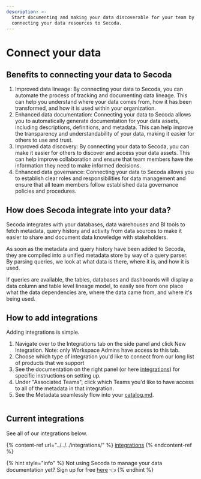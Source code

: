 ```yaml
---
description: >-
  Start documenting and making your data discoverable for your team by
  connecting your data resources to Secoda.
---
```


# Connect your data

## Benefits to connecting your data to Secoda

1. Improved data lineage: By connecting your data to Secoda, you can automate the process of tracking and documenting data lineage. This can help you understand where your data comes from, how it has been transformed, and how it is used within your organization.
2. Enhanced data documentation: Connecting your data to Secoda allows you to automatically generate documentation for your data assets, including descriptions, definitions, and metadata. This can help improve the transparency and understandability of your data, making it easier for others to use and trust.
3. Improved data discovery: By connecting your data to Secoda, you can make it easier for others to discover and access your data assets. This can help improve collaboration and ensure that team members have the information they need to make informed decisions.
4. Enhanced data governance: Connecting your data to Secoda allows you to establish clear roles and responsibilities for data management and ensure that all team members follow established data governance policies and procedures.

## How does Secoda integrate into your data?

Secoda integrates with your databases, data warehouses and BI tools to fetch metadata, query history and activity from data sources to make it easier to share and document data knowledge with stakeholders.

As soon as the metadata and query history have been added to Secoda, they are compiled into a unified metadata store by way of a query parser. By parsing queries, we look at what data is there, where it is, and how it is used.

If queries are available, the tables, databases and dashboards will display a data column and table level lineage model, to easily see from one place what the data dependencies are, where the data came from, and where it's being used.

## How to add integrations

Adding integrations is simple.&#x20;

1. Navigate over to the Integrations tab on the side panel and click New Integration. Note: only Workspace Admins have access to this tab.
2. Choose which type of integration you'd like to connect from our long list of products that we support
3. See the documentation on the right panel (or here [integrations](../../../integrations/ "mention")) for specific instructions on setting up.
4. Under "Associated Teams", click which Teams you'd like to have access to all of the metadata in that integration.
5. See the Metadata seamlessly flow into your [catalog.md](../../../features/catalog.md "mention").

<figure><img src="https://secoda-public-media-assets.s3.amazonaws.com/Kapture%202023-05-15%20at%2014.15.07.gif" alt=""></figure>

## Current integrations

See all of our integrations below.

{% content-ref url="../../../integrations/" %}
[integrations](../../../integrations/)
{% endcontent-ref %}

{% hint style="info" %}
Not using Secoda to manage your data documentation yet? Sign up for free [here](https://app.secoda.co/) 👈
{% endhint %}
